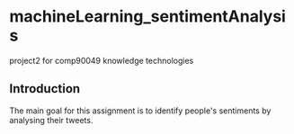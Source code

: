 # machineLearning_sentimentAnalysis
project2 for comp90049 knowledge technologies
## Introduction
The main goal for this assignment is to identify people's sentiments by analysing their tweets.
